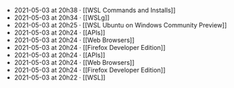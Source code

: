 - 2021-05-03 at 20h38 · [[WSL Commands and Installs]]
- 2021-05-03 at 20h34 · [[WSLg]]
- 2021-05-03 at 20h25 · [[WSL Ubuntu on Windows Community Preview]]
- 2021-05-03 at 20h24 · [[APIs]]
- 2021-05-03 at 20h24 · [[Web Browsers]]
- 2021-05-03 at 20h24 · [[Firefox Developer Edition]]
- 2021-05-03 at 20h24 · [[APIs]]
- 2021-05-03 at 20h24 · [[Web Browsers]]
- 2021-05-03 at 20h24 · [[Firefox Developer Edition]]
- 2021-05-03 at 20h22 · [[WSL]]
